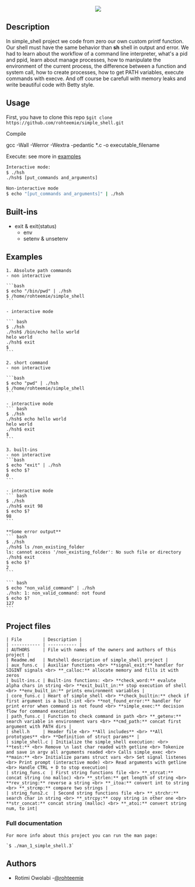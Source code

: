 <p align="center">
<img src="https://i.ibb.co/H4VJ6Yf/linux-simple-shell.png">
</p>

## Description
In simple_shell project we code from zero our own custom printf function. Our shell must have the same behavior than **sh** shell in output and error. We had to learn about the workflow of a command line interpreter, what's a pid and ppid, learn about manage processes, how to manipulate the environment of the current process, the difference between a function and system call, how to create processes, how to get PATH variables, execute commands with execve. And off course be carefull with memory leaks and write beautiful code with Betty style.

## Usage 

First, you have to clone this repo ```$git clone https://github.com/rohteemie/simple_shell.git```

Compile

gcc -Wall -Werror -Wextra -pedantic *.c -o executable_filename

Execute: see more in <a href="#examples">examples<a/>
``` bash
Interactive mode:
$ ./hsh
./hsh$ [put_commands and_arguments]

Non-interactive mode
$ echo "[put_commands and_arguments]" | ./hsh
```

## Built-ins 

* exit & exit(status)
	* env
	* setenv & unsetenv

## Examples

	1. Absolute path commands
	- non interactive 

	```bash
	$ echo "/bin/pwd" | ./hsh
	$ /home/rohteemie/simple_shell
	```

	- interactive mode 

	``` bash
	$ ./hsh
	./hsh$ /bin/echo hello world
	helo world
	./hsh$ exit
	$
	```

	2. short command
	- non interactive 

	```bash
	$ echo "pwd" | ./hsh
	$ /home/rohteemie/simple_shell
	```

	- interactive mode
	``` bash
	$ ./hsh
	./hsh$ echo hello world
	helo world
	./hsh$ exit
	$
	```

	3. built-ins
	- non interactive
	```bash
	$ echo "exit" | ./hsh
	$ echo $?
	0
	```

	- interactive mode
	``` bash
	$ ./hsh
	./hsh$ exit 98
	$ echo $?
	98
	```

	**Some error output**
	``` bash
	$ ./hsh
	./hsh$ ls /non_existing_folder
	ls: cannot access '/non_existing_folder': No such file or directory
	./hsh$ exit
	$ echo $?
	2
	```

	``` bash
	$ echo "non_valid_command" | ./hsh
	./hsh: 1: non_valid_command: not found
	$ echo $?
	127
	```


## Project files 

	| File        | Description |
	| ----------- | ----------- |
	| AUTHORS     | File with names of the owners and authors of this project |
	| Readme.md   | Nutshell description of simple_shell project |
	| aux_funs.c  | Auxiliar functions <br> **signal_exit:** handler for SIGINT signals <br> **_calloc:** allocate memory and fills it with zeros
	| built-ins.c | Built-ins functions: <br> **check_word:** evalute alpha chars in string <br> **exit_built_in:** stop execution of shell <br> **env_built_in:** prints environment variables |
	| core_funs.c | Heart of simple_shell <br> **check_builtin:** check if first argument is a built-int <br> **not_found_error:** handler for print error when command is not found <br> **simple_exec:** decision flow for command execution|
	| path_funs.c | Function to check command in path <br> **_getenv:** search variable in environment vars <br> **cmd_path:** concat first argument with PATH dirs |
	| shell.h     | Header file <br> **All includes** <br> **All prototypes** <br> **Definition of struct params** |
	| simple_shell.c | Initialize the simple_shell execution: <br> **test:** <br> Remove \n last char readed with getline <br> Tokenize and save in argv all arguments readed <br> Calls simple_exec <br> **main:** <br> Initialize params struct vars <br> Set signal listenes <br> Print prompt (interactive mode) <br> Read arguments with getline <br> Handle CTRL + D to stop execution|
	| string_funs.c  | First string functions file <br> **_strcat:** concat string (no malloc) <br> **_strlen:** get length of string <br> **rev_string:** reverse a string <br> **_itoa:** convert int to string <br> **_strcmp:** compare two strings |
	| string_funs2.c  | Second string functions file <br> **_strchr:** search char in string <br> **_strcpy:** copy string in other one <br> **str_concat:** concat string (malloc) <br> **_atoi:** convert string num, to int|

### Full documentation 

	For more info about this project you can run the man page:

	`$ ./man_1_simple_shell.3`

## Authors 

- Rotimi Owolabi -[@rohteemie](https://github.com/rohteemie)
